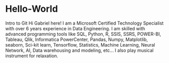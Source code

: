 # Hello-World
Intro to Git
Hi Gabriel here! I am a Microsoft Certified Technology Specialist with over 6 years experience in Data Engineering. I am skilled with advanced programming tools like SQL, Python, R, SSIS, SSRS, POWER-BI, Tableau, Qlik, Informatica PowerCenter, Pandas, Numpy, Matplotlib, seaborn, Sci-kit learn, Tensorflow, Statistics, Machine Learning, Neural Network, AI, Data warehousing and modeling, etc...
I also play musical instrument for relaxation.

